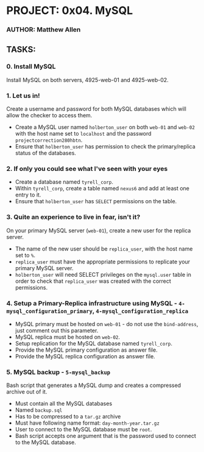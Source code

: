 # PROJECT: 0x04. MySQL
### AUTHOR: Matthew Allen

## TASKS:
### 0. Install MySQL
Install MySQL on both servers, 4925-web-01 and 4925-web-02.

### 1. Let us in!
Create a username and password for both MySQL databases which will allow the checker to access them.
* Create a MySQL user named `holberton_user` on both `web-01` and `web-02` with the host name set to `localhost` and the password `projectcorrection280hbtn`.
* Ensure that `holberton_user` has permission to check the primary/replica status of the databases.

### 2. If only you could see what I've seen with your eyes
* Create a database named `tyrell_corp`.
* Within `tyrell_corp`, create a table named `nexus6` and add at least one entry to it.
* Ensure that `holberton_user` has `SELECT` permissions on the table.

### 3. Quite an experience to live in fear, isn't it?
On your primary MySQL server (`web-01`), create a new user for the replica server.
* The name of the new user should be `replica_user`, with the host name set to `%`.
* `replica_user` must have the appropriate permissions to replicate your primary MySQL server.
* `holberton_user` will need SELECT privileges on the `mysql.user` table in order to check that `replica_user` was created with the correct permissions.

### 4. Setup a Primary-Replica infrastructure using MySQL - `4-mysql_configuration_primary`, `4-mysql_configuration_replica`
* MySQL primary must be hosted on `web-01` - do not use the `bind-address`, just comment out this parameter.
* MySQL replica must be hosted on `web-02`.
* Setup replication for the MySQL database named `tyrell_corp`.
* Provide the MySQL primary configuration as answer file.
* Provide the MySQL replica configuration as answer file.

### 5. MySQL backup - `5-mysql_backup`
Bash script that generates a MySQL dump and creates a compressed archive out of it.
* Must contain all the MySQL databases
* Named `backup.sql`
* Has to be compressed to a `tar.gz` archive
* Must have following name format: `day-month-year.tar.gz`
* User to connect to the MySQL database must be `root`.
* Bash script accepts one argument that is the password used to connect to the MySQL database.
